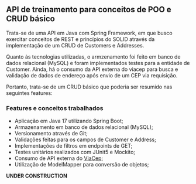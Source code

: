 ## API de treinamento para conceitos de POO e CRUD básico 

Trata-se de uma API em Java com Spring Framework, em que busco exercitar conceitos de REST e princípios do SOLID 
através da implementação de um CRUD de Customers e Addresses. 

Quanto às tecnologias utilizadas, o armzenamento foi feito em banco de dados relacional (MySQL) e foram implementados 
testes para a entidade de Customer. Ainda, há o consumo da API externa do viacep para busca e validação de dados de 
endereço após envio de um CEP via requisição. 

Portanto, trata-se de um CRUD básico que poderia ser resumido nas seguintes features:

### Features e conceitos trabalhados

* Aplicação em Java 17 utilizando Spring Boot;
* Armazenamento em banco de dados relacional (MySQL);
* Versionamento através de Git;
* Validações feitas para os campos de Customer e Address;
* Implementações de filtros em endpoints de GET;
* Testes unitários realizados com JUnit5 e Mockito;
* Consumo de API externa do [ViaCep](https://viacep.com.br/);
* Utilização de ModelMapper para conversão de objetos;

**UNDER CONSTRUCTION**
